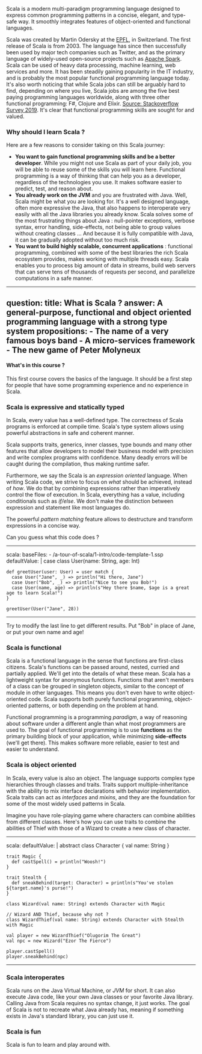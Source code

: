 Scala is a modern multi-paradigm programming language designed to express common programming patterns in a concise, elegant, and type-safe way. It smoothly integrates features of object-oriented and functional languages.

Scala was created by Martin Odersky at the [EPFL](https://www.epfl.ch/en/), in Switzerland. The first release of Scala is from 2003.
The language has since then successfully been used by major tech companies such as Twitter, and as the primary language of
widely-used open-source projects such as [Apache Spark](https://spark.apache.org/). Scala can be used of heavy 
data processing, machine learning, web services and more. It has been steadily gaining popularity in the IT industry, 
and is probably the most popular functional programming language today.
It's also worth noticing that while Scala jobs can still be arguably hard to find, depending on where you live, Scala jobs are among the five
best paying programming languages worldwide, along with three other functional programming: F#, Clojure and Elixir.
[Source: Stackoverflow Survey 2019](https://insights.stackoverflow.com/survey/2019). It's clear that functional programming skills
are sought for and valued.

### Why should I learn Scala ?

Here are a few reasons to consider taking on this Scala journey:

- **You want to gain functional programming skills and be a better developer**. While you might not use Scala as part of your daily
job, you will be able to reuse some of the skills you will learn here. Functional programming is a way of thinking that can help you
as a developer, regardless of the technologies you use. It makes software easier to predict, test, and reason about.
- **You already work on the JVM** and you are frustrated with Java. Well, Scala might be what you are looking for. It's a well designed
language, often more expressive the Java, that also happens to interoperate very easily with all the Java libraries you already know.
Scala solves some of the most frustrating things about Java : null-pointer exceptions, verbose syntax, error handling, side-effects, not being able
to group values without creating classes ... And because it is fully compatible with Java, it can be gradually adopted without too much risk.
- **You want to build highly scalable, concurrent applications** : functional programming, combined with some of the best libraries the
rich Scala ecosystem provides, makes working with multiple threads easy. Scala enables you to process big amount of data in streams, build web
servers that can serve tens of thousands of requests per second, and parallelize computations in a safe manner.

----
question:
  title: What is Scala ?
  answer: A general-purpose, functional and object oriented programming language with a strong type system
  propositions:
    - The name of a very famous boys band
    - A micro-services framework
    - The new game of Peter Molyneux
----

#### What's in this course ?

This first course covers the basics of the language. It should be a first step for people that have some programming
experience and no experience in Scala.

### Scala is expressive and statically typed

In Scala, every value has a well-defined type. The correctness of Scala programs is
enforced at compile time. Scala's type system allows using powerful abstractions in safe and coherent manner. 

Scala supports traits, generics, inner classes, type bounds and many other features that allow developers
to model their business model with precision and write complex programs with confidence. Many deadly
errors will be caught during the compilation, thus making runtime safer.

Furthermore, we say the Scala is an *expression oriented* language. When writing Scala code, we strive
to focus on *what* should be achieved, instead of *how*. We do that by combining expressions rather than
imperatively control the flow of execution. In Scala, everything has a value, including conditionals such
as *if/else*. We don't make the distinction between expression and statement like most languages do.

The powerful *pattern matching* feature allows to destructure and transform expressions in a concise way.

Can you guess what this code does ?

----
scala:
  baseFiles:
    - /a-tour-of-scala/1-intro/code-template-1.ssp
  defaultValue: |
    case class User(name: String, age: Int)

    def greetUser(user: User) = user match {
      case User("Jane", _) => println("Hi there, Jane")
      case User("Bob", _) => println("Nice to see you Bob!")
      case User(name, age) => println(s"Hey there $name, $age is a great age to learn Scala!")
    }
  
    greetUser(User("Jane", 28))
----

Try to modify the last line to get different results. Put "Bob" in place of Jane, or put your own
name and age!

### Scala is functional

Scala is a functional language in the sense that functions are first-class citizens. Scala's functions
can be passed around, nested, curried and partially applied. We'll get into the details of what these mean. 
Scala has a lightweight syntax for anonymous functions. Functions that aren't members of a class can be grouped
in singleton objects, similar to the concept of module in other languages. This means you don't even have to write
object-oriented code. Scala supports both purely functional programming, object-oriented patterns, or both depending 
on the problem at hand.

Functional programming is a programming *paradigm*, a way of reasoning about software under a different angle than what
most programmers are used to. The goal of functional programming is to use **functions** as the primary building block of your
application, while minimizing **side-effects** (we'll get there). This makes software more reliable, easier to test and easier
to understand.

### Scala is object oriented

In Scala, every value is also an object. The language supports complex type hierarchies through classes and traits.
Traits support multiple-inheritance with the ability to mix interface declarations with behavior implementation.
Scala traits can act as *interfaces* and *mixins*, and they are the foundation for some of the most widely used patterns
in Scala.

Imagine you have role-playing game where characters can combine abilities from different classes. Here's how
you can use traits to combine the abilities of Thief with those of a Wizard to create a new class of character.

----
scala:
  defaultValue: |
    abstract class Character {
      val name: String
    }

    trait Magic {
      def castSpell() = println("Woosh!")
    }

    trait Stealth {
      def sneakBehind(target: Character) = println(s"You've stolen ${target.name}'s purse!")
    }

    class Wizard(val name: String) extends Character with Magic

    // Wizard AND Thief, because why not ?
    class WizardThief(val name: String) extends Character with Stealth with Magic

    val player = new WizardThief("Olugorim The Great")
    val npc = new Wizard("Ezor The Fierce")

    player.castSpell()
    player.sneakBehind(npc)
----


### Scala interoperates

Scala runs on the Java Virtual Machine, or *JVM* for short. It can also execute Java code, like your own Java classes or your favorite
Java library. Calling Java from Scala requires no syntax change, it just works. The goal of Scala is not to recreate what Java already
has, meaning if something exists in Java's standard library, you can just use it.

### Scala is fun

Scala is fun to learn and play around with.
